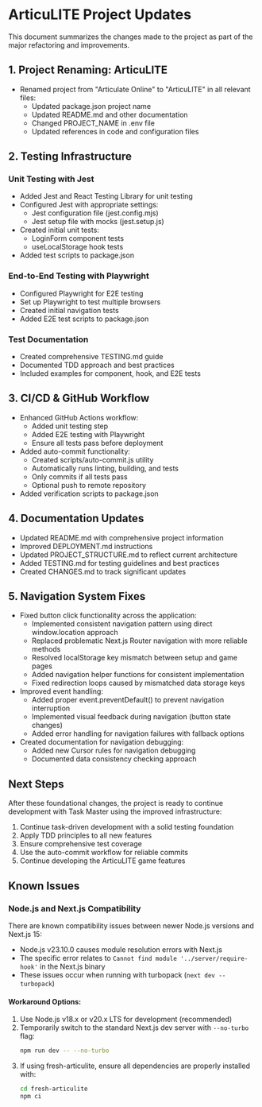 # ArticuLITE Project Updates

This document summarizes the changes made to the project as part of the major refactoring and improvements.

## 1. Project Renaming: ArticuLITE

- Renamed project from "Articulate Online" to "ArticuLITE" in all relevant files:
  - Updated package.json project name
  - Updated README.md and other documentation
  - Changed PROJECT_NAME in .env file
  - Updated references in code and configuration files

## 2. Testing Infrastructure

### Unit Testing with Jest

- Added Jest and React Testing Library for unit testing
- Configured Jest with appropriate settings:
  - Jest configuration file (jest.config.mjs)
  - Jest setup file with mocks (jest.setup.js)
- Created initial unit tests:
  - LoginForm component tests
  - useLocalStorage hook tests
- Added test scripts to package.json

### End-to-End Testing with Playwright

- Configured Playwright for E2E testing
- Set up Playwright to test multiple browsers
- Created initial navigation tests
- Added E2E test scripts to package.json

### Test Documentation 

- Created comprehensive TESTING.md guide
- Documented TDD approach and best practices
- Included examples for component, hook, and E2E tests

## 3. CI/CD & GitHub Workflow

- Enhanced GitHub Actions workflow:
  - Added unit testing step
  - Added E2E testing with Playwright
  - Ensure all tests pass before deployment
- Added auto-commit functionality:
  - Created scripts/auto-commit.js utility
  - Automatically runs linting, building, and tests
  - Only commits if all tests pass
  - Optional push to remote repository
- Added verification scripts to package.json

## 4. Documentation Updates

- Updated README.md with comprehensive project information
- Improved DEPLOYMENT.md instructions
- Updated PROJECT_STRUCTURE.md to reflect current architecture
- Added TESTING.md for testing guidelines and best practices
- Created CHANGES.md to track significant updates

## 5. Navigation System Fixes

- Fixed button click functionality across the application:
  - Implemented consistent navigation pattern using direct window.location approach
  - Replaced problematic Next.js Router navigation with more reliable methods
  - Resolved localStorage key mismatch between setup and game pages
  - Added navigation helper functions for consistent implementation
  - Fixed redirection loops caused by mismatched data storage keys
- Improved event handling:
  - Added proper event.preventDefault() to prevent navigation interruption
  - Implemented visual feedback during navigation (button state changes)
  - Added error handling for navigation failures with fallback options
- Created documentation for navigation debugging:
  - Added new Cursor rules for navigation debugging
  - Documented data consistency checking approach

## Next Steps

After these foundational changes, the project is ready to continue development with Task Master using the improved infrastructure:

1. Continue task-driven development with a solid testing foundation
2. Apply TDD principles to all new features
3. Ensure comprehensive test coverage
4. Use the auto-commit workflow for reliable commits
5. Continue developing the ArticuLITE game features 

## Known Issues

### Node.js and Next.js Compatibility

There are known compatibility issues between newer Node.js versions and Next.js 15:

- Node.js v23.10.0 causes module resolution errors with Next.js
- The specific error relates to `Cannot find module '../server/require-hook'` in the Next.js binary
- These issues occur when running with turbopack (`next dev --turbopack`)

#### Workaround Options:

1. Use Node.js v18.x or v20.x LTS for development (recommended)
2. Temporarily switch to the standard Next.js dev server with `--no-turbo` flag:
   ```bash
   npm run dev -- --no-turbo
   ```
3. If using fresh-articulite, ensure all dependencies are properly installed with:
   ```bash
   cd fresh-articulite
   npm ci
   ``` 